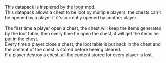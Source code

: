 This datapack is inspiered by the [lootr](https://modrinth.com/mod/lootr) mod.<br>
This datapack allows a chest to be loot by multiple players, the chests can't be opened by a player if it's currently opened by another player.<br>
<br>
The first time a player open a chest, the chest will keep the items generated by the loot table, then every time he open the chest, it will get the items he put in the chest.<br>
Every time a player close a chest, the loot table is put back in the chest and the content of the chest is stored before beeing cleared.<br>
If a player destroy a chest, all the content stored for every player is lost.<br>